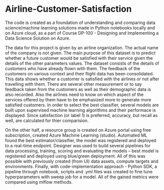 # Airline-Customer-Satisfaction

The code is created as a foundation of understanding and comparing data science/machine learning solutions made in Python notebooks locally and on Azure cloud, as a part of Course DP-100 - Designing and Implementing a Data Science Solution on Azure.

The data for this project is given by an airline organization. The actual name of the company is not given.
The main purpose of this dataset is to predict whether a future customer would be satisfied with their service given the details of the other parameters values.
The dataset consists of the details of customers who have already flown with them. The feedback of the customers on various context and their flight data has been consolidated.
This data shows whether a customer is satisfied with the airlines or not after travelling with them. There are several other measurement or to say feedback taken from the customers as well as their demographic data is also recorded.
Also the airlines need to know on which aspect of the services offered by them have to be emphasized more to generate more satisfied customers.
In order to select the best classifier, several models are built upon supervised machine learning algorithms and their performace is displayed. Since satisfaction (or label 1) is preferred, accuracy, but recall as well, are calculated for thier comparision.

On the other half, a resource group is created on Azure portal using free subscription, created Azure Machine Learning (studio). Automated ML found the best estimator/classifier, the model was registered and deployed to a real-time endpoint. Designer was used to build several pipelines for data processing, training, scoring and evaluating the models – best model is registered and deployed using blue/green deployment. All of this was possible with previously created (from UI) data assets, compute targets and environments. Finally, with code-implementation approach - Python SDK, a pipeline through notebook, scripts and .yml files was created to fine tune hyperparameters with sweep job for a model. All of the gained metrics were compared using mlflow methods.
